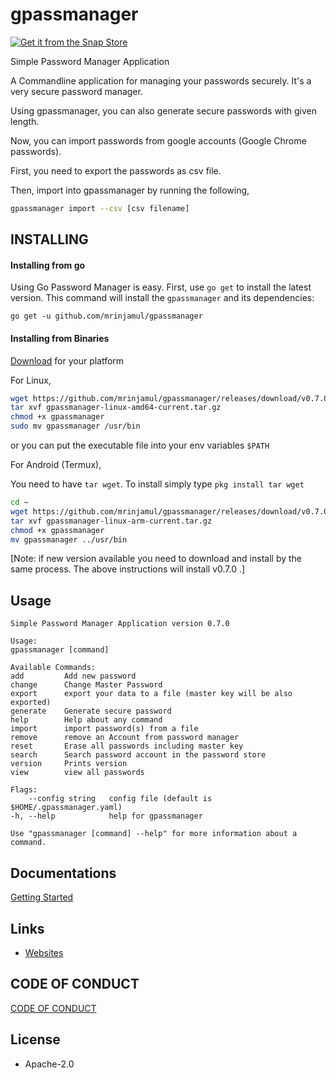 # gpassmanager

[![Get it from the Snap Store](https://snapcraft.io/static/images/badges/en/snap-store-black.svg)](https://snapcraft.io/gpassmanager)

Simple Password Manager Application

A Commandline application for managing your passwords securely.
It's a very secure password manager.

Using gpassmanager, you can also generate secure passwords with given length.

Now, you can import passwords from google accounts (Google Chrome passwords).

First, you need to export the passwords as csv file.

Then, import into gpassmanager by running the following,

```sh
gpassmanager import --csv [csv filename]
```

## INSTALLING

#### Installing from go

Using Go Password Manager is easy. First, use `go get` to install the latest version. This command will install the `gpassmanager` and its dependencies:

`go get -u github.com/mrinjamul/gpassmanager`

#### Installing from Binaries

[Download](https://github.com/mrinjamul/gpassmanager/releases) for your platform

For Linux,

```sh
wget https://github.com/mrinjamul/gpassmanager/releases/download/v0.7.0/gpassmanager-linux-amd64-v0.7.0.tar.gz
tar xvf gpassmanager-linux-amd64-current.tar.gz
chmod +x gpassmanager
sudo mv gpassmanager /usr/bin
```

or you can put the executable file into your env variables `$PATH`

For Android (Termux),

You need to have `tar wget`. To install simply type `pkg install tar wget`

```sh
cd ~
wget https://github.com/mrinjamul/gpassmanager/releases/download/v0.7.0/gpassmanager-linux-arm-v0.7.0.tar.gz
tar xvf gpassmanager-linux-arm-current.tar.gz
chmod +x gpassmanager
mv gpassmanager ../usr/bin
```

[Note: if new version available you need to download and install by the same process. The above instructions will install v0.7.0 .]

## Usage

    Simple Password Manager Application version 0.7.0

    Usage:
    gpassmanager [command]

    Available Commands:
    add         Add new password
    change      Change Master Password
    export      export your data to a file (master key will be also exported)
    generate    Generate secure password
    help        Help about any command
    import      import password(s) from a file
    remove      remove an Account from password manager
    reset       Erase all passwords including master key
    search      Search password account in the password store
    version     Prints version
    view        view all passwords

    Flags:
        --config string   config file (default is $HOME/.gpassmanager.yaml)
    -h, --help            help for gpassmanager

    Use "gpassmanager [command] --help" for more information about a command.

## Documentations

[Getting Started](docs/README.md)

## Links

- [Websites](https://mrinjamul.github.io/gpassmanager)

## CODE OF CONDUCT

[CODE OF CONDUCT](CODE_OF_CONDUCT.md)

## License

- Apache-2.0
